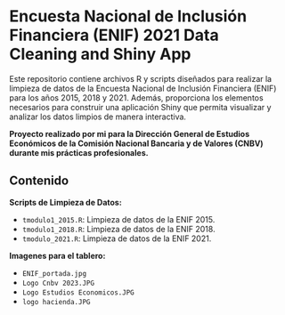 # Encuesta Nacional de Inclusión Financiera (ENIF) 2021 Data Cleaning and Shiny App

Este repositorio contiene archivos R y scripts diseñados para realizar la limpieza de datos de la Encuesta Nacional de Inclusión Financiera (ENIF) para los años 2015, 2018 y 2021. 
Además, proporciona los elementos necesarios para construir una aplicación Shiny que permita visualizar y analizar los datos limpios de manera interactiva.

**Proyecto realizado por mi para la Dirección General de Estudios Económicos de la Comisión Nacional Bancaria y de Valores (CNBV) durante mis prácticas profesionales.**

## Contenido

 **Scripts de Limpieza de Datos:**
   - `tmodulo1_2015.R`: Limpieza de datos de la ENIF 2015.
   - `tmodulo1_2018.R`: Limpieza de datos de la ENIF 2018.
   - `tmodulo_2021.R`: Limpieza de datos de la ENIF 2021.

 **Imagenes para el tablero:**
   - `ENIF_portada.jpg`
   - `Logo Cnbv 2023.JPG`
   - `Logo Estudios Economicos.JPG`
   - `logo hacienda.JPG`


